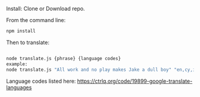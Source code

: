 Install:
Clone or Download repo.

From the command line:
```bash
npm install 
```

Then to translate:
```bash

node translate.js {phrase} {language codes}
example:
node translate.js "All work and no play makes Jake a dull boy" "en,cy,it,ja,fr,en"
```


Language codes listed here:
https://ctrlq.org/code/19899-google-translate-languages

